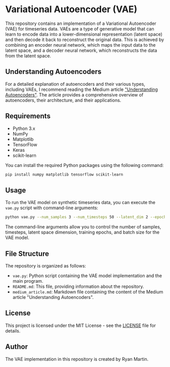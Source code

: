 # Variational Autoencoder (VAE)

This repository contains an implementation of a Variational Autoencoder (VAE) for timeseries data. VAEs are a type of generative model that can learn to encode data into a lower-dimensional representation (latent space) and then decode it back to reconstruct the original data. This is achieved by combining an encoder neural network, which maps the input data to the latent space, and a decoder neural network, which reconstructs the data from the latent space.

## Understanding Autoencoders

For a detailed explanation of autoencoders and their various types, including VAEs, I recommend reading the Medium article ["Understanding Autoencoders"](https://medium.com/datadriveninvestor/understanding-autoencoders-8e228eb96cec). The article provides a comprehensive overview of autoencoders, their architecture, and their applications.

## Requirements

- Python 3.x
- NumPy
- Matplotlib
- TensorFlow
- Keras
- scikit-learn

You can install the required Python packages using the following command:

```bash
pip install numpy matplotlib tensorflow scikit-learn
```

## Usage

To run the VAE model on synthetic timeseries data, you can execute the `vae.py` script with command-line arguments:

```bash
python vae.py --num_samples 3 --num_timesteps 50 --latent_dim 2 --epochs 300 --batch_size 32
```

The command-line arguments allow you to control the number of samples, timesteps, latent space dimension, training epochs, and batch size for the VAE model.

## File Structure

The repository is organized as follows:

- `vae.py`: Python script containing the VAE model implementation and the main program.
- `README.md`: This file, providing information about the repository.
- `medium_article.md`: Markdown file containing the content of the Medium article "Understanding Autoencoders".

## License

This project is licensed under the MIT License - see the [LICENSE](LICENSE) file for details.

## Author

The VAE implementation in this repository is created by Ryan Martin.


